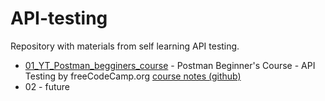 # API-testing
Repository with materials from self learning API testing.
- [01_YT_Postman_begginers_course](https://github.com/KamilBartocha/API-testing/01_YT_Postman_begginers_course) - Postman Beginner's Course - API Testing by freeCodeCamp.org
[course notes (github)](https://github.com/vdespa/introduction-to-postman-course)
- 02 - future